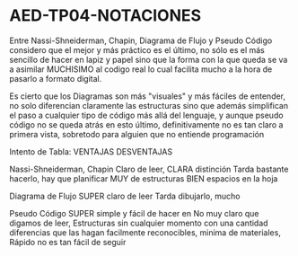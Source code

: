 # AED-TP04-NOTACIONES

Entre Nassi-Shneiderman, Chapin, Diagrama de Flujo y Pseudo Código considero que el mejor y más práctico es el último, no sólo es el más sencillo de hacer en lapiz y papel sino que la forma con la que queda se va a asimilar MUCHISIMO al codigo real lo cual facilita mucho a la hora de pasarlo a formato digital.

Es cierto que los Diagramas son más "visuales" y más fáciles de entender, no solo diferencian claramente las estructuras sino que además simplifican el paso a cualquier tipo de código más allá del lenguaje, y aunque pseudo código no se queda atrás en esto último, definitivamente no es tan claro a primera vista, sobretodo para alguien que no entiende programación

Intento de Tabla:                         VENTAJAS                                  DESVENTAJAS

Nassi-Shneiderman, Chapin       Claro de leer, CLARA distinción           Tarda bastante hacerlo, hay que planificar MUY                                        de estructuras                            BIEN espacios en la hoja

Diagrama de Flujo               SUPER claro de leer                       Tarda dibujarlo, mucho

Pseudo Código                   SUPER simple y fácil de hacer en          No muy claro que digamos de leer, Estructuras sin 
                                cualquier momento con una cantidad        diferencias que las hagan facilmente reconocibles,
                                minima de materiales, Rápido              no es tan fácil de seguir
